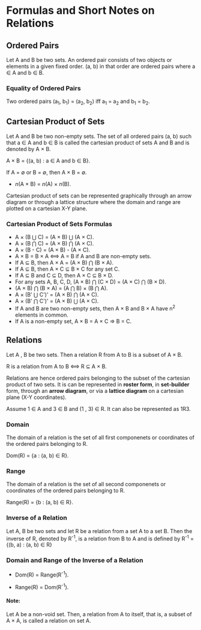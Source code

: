 # Formulas and Short Notes on Relations

## Ordered Pairs

Let A and B be two sets. An ordered pair consists of two objects or elements in a given fixed order. (a, b) in that order are ordered pairs where a ∈ A and b ∈ B.

### Equality of Ordered Pairs

Two ordered pairs (a<sub>1</sub>, b<sub>1</sub>) = (a<sub>2</sub>, b<sub>2</sub>) iff a<sub>1</sub> = a<sub>2</sub> and b<sub>1</sub> = b<sub>2</sub>.

## Cartesian Product of Sets 

Let A and B be two non-empty sets. The set of all ordered pairs (a, b) such that a ∈ A and b ∈ B is called the cartesian product of sets A and B and is denoted by A × B. 

A × B = {(a, b) : a ∈ A and b ∈ B}.

If A = ∅ or B = ∅, then A × B = ∅.

* *n*(A × B) = *n*(A) × *n*(B).

Cartesian product of sets can be represented graphically through an arrow diagram or through a lattice structure where the domain and range are plotted on a cartesian X-Y plane.

### Cartesian Product of Sets Formulas

* A × (B ⋃ C) = (A × B) ⋃ (A × C).
* A × (B ⋂ C) = (A × B) ⋂ (A × C).
* A × (B - C) = (A × B) - (A × C).
* A × B = B × A ⟺ A = B if A and B are non-empty sets. 
* If A ⊆ B, then A × A = (A × B) ⋂ (B × A).
* If A ⊆ B, then A × C ⊆ B × C for any set C.
* If A ⊆ B and C ⊆ D, then A × C ⊆ B × D. 
* For any sets A, B, C, D, (A × B) ⋂ (C × D) = (A × C) ⋂ (B × D).
* (A × B) ⋂ (B × A) = (A ⋂ B) × (B ⋂ A).
* A × (B' ⋃ C')' = (A × B) ⋂ (A × C).
* A × (B' ⋂ C')' = (A × B) ⋃ (A × C).
* If A and B are two non-empty sets, then A × B and B × A have n<sup>2</sup> elements in common. 
* If A is a non-empty set, A × B = A × C ⇒ B = C. 

## Relations

Let A , B be two sets. Then a relation R from A to B is a subset of A × B. 

R is a relation from A to B ⟺ R ⊆ A × B. 

Relations are hence ordered pairs belonging to the subset of the cartesian product of two sets. It is can be represented in **roster form**, in **set-builder** form, through an **arrow diagram**, or via a **lattice diagram** on a cartesian plane (X-Y coordinates). 

Assume 1 ∈ A and 3 ∈ B and (1 , 3) ∈ R. It can also be represented as 1R3. 

### Domain

The domain of a relation is the set of all first componenets or coordinates of the ordered pairs belonging to R. 

Dom(R) = {a : (a, b) ∈ R}.

### Range 

The domain of a relation is the set of all second componenets or coordinates of the ordered pairs belonging to R. 

Range(R) = {b : (a, b) ∈ R}. 

### Inverse of a Relation 

Let A, B be two sets and let R be a relation from a set A to a set B. Then the inverse of R, denoted by R<sup>-1</sup>, is a relation from B to A and is defined by R<sup>-1</sup> = {(b, a) : (a, b) ∈ R}

### Domain and Range of the Inverse of a Relation

* Dom(R) = Range(R<sup>-1</sup>). 

* Range(R) = Dom(R<sup>-1</sup>).

#### Note:

Let A be a non-void set. Then, a relation from A to itself, that is, a subset of A × A, is called a relation on set A.
